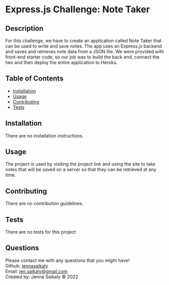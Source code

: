
  # Express.js Challenge: Note Taker  

  ## Description

  For this challenge, we have to create an application called Note Taker that can be used to write and save notes.  The app uses an Express.js backend and saves and retrieves note data from a JSON file.  We were provided with front-end starter code, so our job was to build the back end, connect the two and then deploy the entire application to Heroku.

  

  ## Table of Contents 

  * [Installation](#installation)
  * [Usage](#usage)
  * [Contributing](#contributing)
  * [Tests](#tests)
   
  
  ## Installation

   There are no installation instructions.

  ## Usage 

  The project is used by visiting the project link and using the site to take notes that will be saved on a server so that they can be retrieved at any time.

  ## Contributing

  There are no contribution guidelines.

  ## Tests

  There are no tests for this project
  
  ## Questions

  Please contact me with any questions that you might have!<br/>
  Github: <a href="https://www.github.com/jennasaikaly" target="_blank">jennasaikaly</a><br/>
  Email: [jen.saikaly@gmail.com](mailto:jen.saikaly@gmail.com)<br/>
  Created by: Jenna Saikaly &copy; 2022

